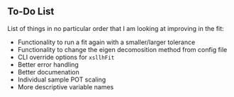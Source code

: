 ## To-Do List

List of things in no particular order that I am looking at improving in the fit:

+ Functionality to run a fit again with a smaller/larger tolerance
+ Functionality to change the eigen decomosition method from config file
+ CLI override options for `xsllhFit`
+ Better error handling
+ Better documenation
+ Individual sample POT scaling
+ More descriptive variable names

